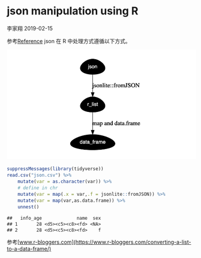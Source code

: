 json manipulation using R
================
李家翔
2019-02-15

参考[Reference](someone/json/json.md) json 在 R 中处理方式遵循以下方式。

![](json2dataframe_files/figure-gfm/unnamed-chunk-1-1.png)<!-- -->

``` r
suppressMessages(library(tidyverse))
read.csv("json.csv") %>% 
    mutate(var = as.character(var)) %>%
    # define in chr
    mutate(var = map(.x = var,.f = jsonlite::fromJSON)) %>% 
    mutate(var = map(var,as.data.frame)) %>% 
    unnest()
```

    ##   info_age             name  sex
    ## 1       28 <d5><c5><c8><fd> <NA>
    ## 2       28 <d5><c5><c8><fd>    f

参考[www.r-bloggers.com](https://www.r-bloggers.com/converting-a-list-to-a-data-frame/)
